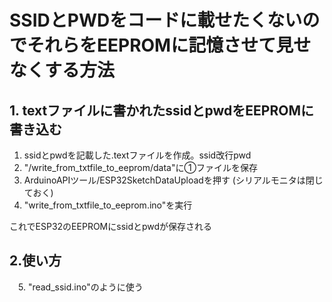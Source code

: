 # SSIDとPWDをコードに載せたくないのでそれらをEEPROMに記憶させて見せなくする方法

## 1. textファイルに書かれたssidとpwdをEEPROMに書き込む
  1. ssidとpwdを記載した.textファイルを作成。ssid改行pwd
  2. "/write_from_txtfile_to_eeprom/data"に①ファイルを保存
  3. ArduinoAPIツール/ESP32SketchDataUploadを押す (シリアルモニタは閉じておく)
  4. "write_from_txtfile_to_eeprom.ino"を実行
  
  これでESP32のEEPROMにssidとpwdが保存される

## 2.使い方
　5. "read_ssid.ino"のように使う

